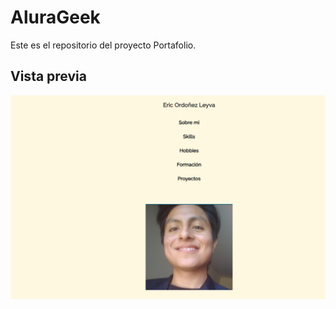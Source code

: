 # AluraGeek

Este es el repositorio del proyecto Portafolio.

## Vista previa

![Vista previa](port-vista.png)